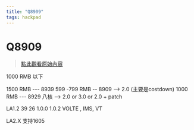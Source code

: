 ```yaml
---
title: "Q8909"
tags: hackpad
---
```


# Q8909

> [點此觀看原始內容](https://g0v.hackpad.tw/asPwGaqaoor)

1000 RMB 以下

1500 RMB --- 8939
599 -799 RMB -- 8909 --> 2.0 (主要是costdown)
1000 RMB --- 8929 八核 --> 2.0 or 3.0 or 2.0 + patch

LA1.2 39 26
1.0.0
1.0.2 VOLTE , IMS, VT

LA2.X
支持1605






